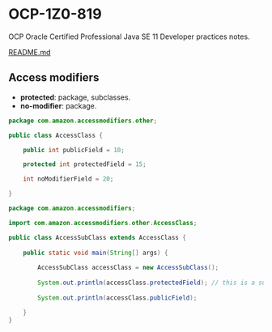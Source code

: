 # OCP-1Z0-819
OCP Oracle Certified Professional Java SE 11 Developer practices notes.

[README.md](../../README.md#access-modifiers)

## Access modifiers
- **protected**: package, subclasses.
- **no-modifier**: package.

````java
package com.amazon.accessmodifiers.other;

public class AccessClass {

    public int publicField = 10;

    protected int protectedField = 15;

    int noModifierField = 20;

}
````
````java
package com.amazon.accessmodifiers;

import com.amazon.accessmodifiers.other.AccessClass;

public class AccessSubClass extends AccessClass {
    
    public static void main(String[] args) {
        
        AccessSubClass accessClass = new AccessSubClass();
        
        System.out.println(accessClass.protectedField); // this is a subclass of AccessClass
        
        System.out.println(accessClass.publicField);

    }
}
````